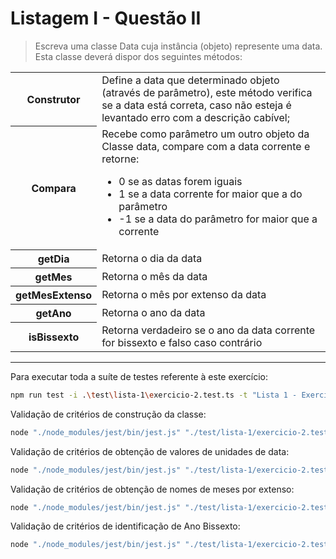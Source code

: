 # Listagem I - Questão II

> Escreva uma classe Data cuja instância (objeto) represente uma data. Esta classe deverá dispor dos
seguintes métodos:

<table>
    <tr>
        <th>Construtor</th>
        <td> Define a data que determinado objeto (através de parâmetro), este método verifica se a data está correta, caso não esteja é levantado erro com a descrição cabível;</td>
    </tr>
    <tr>
        <th>Compara</th>
        <td> 
            Recebe como parâmetro um outro objeto da Classe data, compare com a data corrente e retorne:
            <ul>
                <li>0 se as datas forem iguais</li>
                <li>1 se a data corrente for maior que a do parâmetro</li>
                <li>-1 se a data do parâmetro for maior que a corrente</li>
            </ul>
        </td>
    </tr>
    <tr>
        <th>getDia</th>
        <td>Retorna o dia da data</td>
    </tr>
    <tr>
        <th>getMes</th>
        <td>Retorna o mês da data</td>
    </tr>
    <tr>
        <th>getMesExtenso</th>
        <td>Retorna o mês por extenso da data</td>
    </tr>
    <tr>
        <th>getAno</th>
        <td>Retorna o ano da data</td>
    </tr>
    <tr>
        <th>isBissexto</th>
        <td>Retorna verdadeiro se o ano da data corrente for bissexto e falso caso contrário</td>
    </tr>
</table>

---

Para executar toda a suíte de testes referente à este exercício:

```bash
npm run test -i .\test\lista-1\exercicio-2.test.ts -t "Lista 1 - Exercício 2"
```

Validação de critérios de construção da classe:

```bash
node "./node_modules/jest/bin/jest.js" "./test/lista-1/exercicio-2.test.ts" -t "Testa Diversos aspectos do objeto Data Valida construção de objeto "Data""
```

Validação de critérios de obtenção de valores de unidades de data:

```bash
node "./node_modules/jest/bin/jest.js" "./test/lista-1/exercicio-2.test.ts" -t "Testa Diversos aspectos do objeto Data Valida obtenção de partes específicas da data"
```

Validação de critérios de obtenção de nomes de meses por extenso:

```bash
node "./node_modules/jest/bin/jest.js" "./test/lista-1/exercicio-2.test.ts" -t "Testa Diversos aspectos do objeto Data Valida obtenção de Mêses por extenso"
```

Validação de critérios de identificação de Ano Bissexto:

```bash
node "./node_modules/jest/bin/jest.js" "./test/lista-1/exercicio-2.test.ts" -t"Testa Diversos aspectos do objeto Data Valida Critérios para identificação de Ano Bissexto"
```